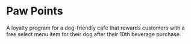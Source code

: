 # Paw Points
A loyalty program for a dog-friendly cafe that rewards customers with a free select menu item for their dog after their 10th beverage purchase.